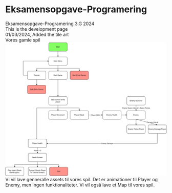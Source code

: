 # Eksamensopgave-Programering
Eksamensopgave-Programering 3.G 2024
<br>
This is the development page
<br> 
01/03/2024, Added the tile art
<br>
Vores gamle spil
<br>
![alt text](<Opgave 2.1.drawio.png>)
<br>
Vi vil lave genneralle assets til vores spil. Det er animationer til Player og Enemy, men ingen funktionaliteter. Vi vil også lave et Map til vores spil.